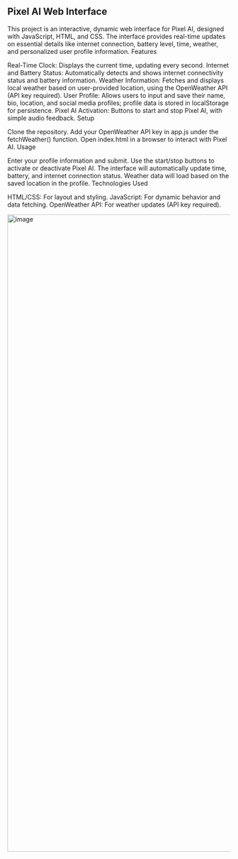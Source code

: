 ## Pixel AI Web Interface

This project is an interactive, dynamic web interface for Pixel AI, designed with JavaScript, HTML, and CSS. The interface provides real-time updates on essential details like internet connection, battery level, time, weather,
and personalized user profile information.
Features

Real-Time Clock: Displays the current time, updating every second.
Internet and Battery Status: Automatically detects and shows internet connectivity status and battery information.
Weather Information: Fetches and displays local weather based on user-provided location, using the OpenWeather API (API key required).
User Profile: Allows users to input and save their name, bio, location, and social media profiles; profile data is stored in localStorage for persistence.
Pixel AI Activation: Buttons to start and stop Pixel AI, with simple audio feedback.
Setup

Clone the repository.
Add your OpenWeather API key in app.js under the fetchWeather() function.
Open index.html in a browser to interact with Pixel AI.
Usage

Enter your profile information and submit.
Use the start/stop buttons to activate or deactivate Pixel AI.
The interface will automatically update time, battery, and internet connection status. Weather data will load based on the saved location in the profile.
Technologies Used

HTML/CSS: For layout and styling.
JavaScript: For dynamic behavior and data fetching.
OpenWeather API: For weather updates (API key required).


<img width="1436" alt="image" src="https://github.com/user-attachments/assets/3cc95aa8-acb2-468d-acd9-d9a2117485a2">
